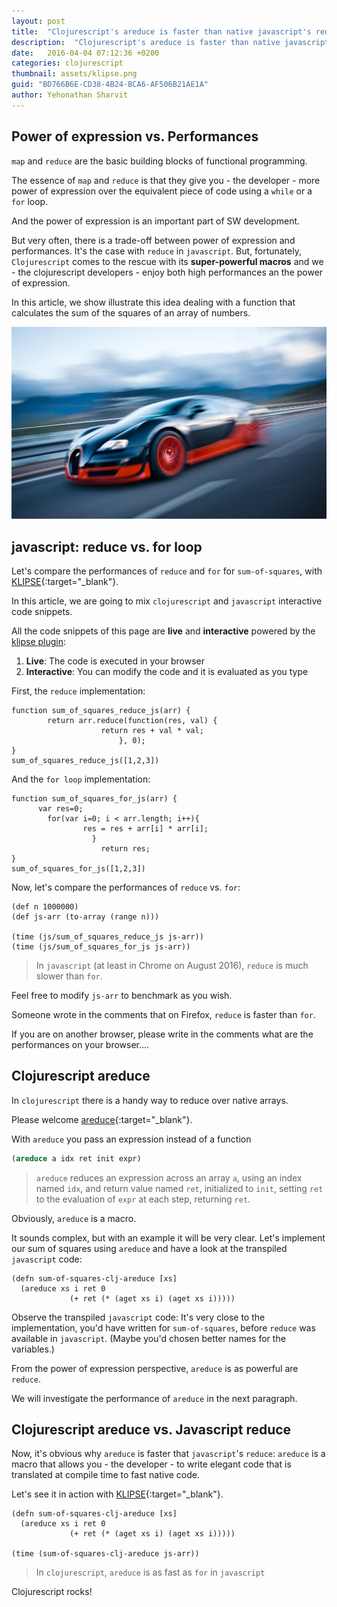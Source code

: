 ```yaml
---
layout: post
title:  "Clojurescript's areduce is faster than native javascript's reduce"
description:  "Clojurescript's areduce is faster than native javascript's reduce"
date:   2016-04-04 07:12:36 +0200
categories: clojurescript
thumbnail: assets/klipse.png
guid: "BD766B6E-CD38-4B24-BCA6-AF506B21AE1A"
author: Yehonathan Sharvit
---
```



## Power of expression vs. Performances

`map` and `reduce` are the basic building blocks of functional programming.

The essence of `map` and `reduce` is that they give you - the developer - more power of expression over the equivalent piece of code using a `while` or a `for` loop.

And the power of expression is an important part of SW development.

But very often, there is a trade-off between power of expression and performances.
It's the case with `reduce` in `javascript`.
But, fortunately, `Clojurescript` comes to the rescue with its **super-powerful macros** and we - the clojurescript developers - enjoy both high performances an the power of expression.

In this article, we show illustrate this idea dealing with a function that calculates the sum of the squares of an array of numbers.

![Car](/assets/fast_car.jpg)

## javascript: reduce vs. for loop

Let's compare the performances of `reduce` and `for` for `sum-of-squares`, with [KLIPSE][app-url-js]{:target="_blank"}.

In this article, we are going to mix `clojurescript` and `javascript` interactive code snippets.

All the code snippets of this page are **live** and **interactive** powered by the [klipse plugin](https://github.com/viebel/klipse):

1. **Live**: The code is executed in your browser
2. **Interactive**: You can modify the code and it is evaluated as you type


First, the `reduce` implementation:

~~~klipse-eval-js
function sum_of_squares_reduce_js(arr) {
        return arr.reduce(function(res, val) {
                    return res + val * val;
                        }, 0);
}
sum_of_squares_reduce_js([1,2,3])
~~~

And the `for loop` implementation:

~~~klipse-eval-js
function sum_of_squares_for_js(arr) {
      var res=0;
        for(var i=0; i < arr.length; i++){
                res = res + arr[i] * arr[i];
                  }
                    return res;
}
sum_of_squares_for_js([1,2,3])
~~~

Now, let's compare the performances of `reduce` vs. `for`:

~~~klipse
(def n 1000000)
(def js-arr (to-array (range n)))

(time (js/sum_of_squares_reduce_js js-arr))
(time (js/sum_of_squares_for_js js-arr))
~~~

> In `javascript` (at least in Chrome on August 2016), `reduce` is much slower than `for`.

Feel free to modify `js-arr` to benchmark as you wish.

Someone wrote in the comments that on Firefox, `reduce` is faster than `for`.

If you are on another browser, please write in the comments what are the performances on your browser....


## Clojurescript areduce

In `clojurescript` there is a handy way to reduce over native arrays.

Please welcome [areduce](https://clojuredocs.org/clojure.core/areduce){:target="_blank"}.

With `areduce` you pass an expression instead of a function

~~~clojure
(areduce a idx ret init expr)
~~~
> `areduce` reduces an expression across an array `a`, using an index named `idx`, and return value named `ret`, initialized to `init`, setting `ret` to the evaluation of `expr` at each step, returning `ret`.

Obviously, `areduce` is a macro.

It sounds complex, but with an example it will be very clear.
Let's implement our sum of squares using `areduce` and have a look at the transpiled `javascript` code:

~~~klipse-js
(defn sum-of-squares-clj-areduce [xs]
  (areduce xs i ret 0
             (+ ret (* (aget xs i) (aget xs i)))))
~~~

Observe the transpiled `javascript` code: It's very close to the implementation, you'd have written for `sum-of-squares`, before `reduce` was available in `javascript`.
(Maybe you'd chosen better names for the variables.)

From the power of expression perspective, `areduce` is as powerful are `reduce`.

We will investigate the performance of `areduce` in the next paragraph.


## Clojurescript areduce vs. Javascript reduce

Now, it's obvious why `areduce` is faster that `javascript`'s `reduce`: `areduce` is a macro that allows you - the developer - to write elegant code that is translated at compile time to fast native code.


Let's see it in action with [KLIPSE][app-url-js]{:target="_blank"}.

~~~klipse
(defn sum-of-squares-clj-areduce [xs]
  (areduce xs i ret 0
             (+ ret (* (aget xs i) (aget xs i)))))

(time (sum-of-squares-clj-areduce js-arr))
~~~


> In `clojurescript`, `areduce` is as fast as `for` in `javascript`



Clojurescript rocks!


[app-url-js]: http://app.klipse.tech?js_only=1

